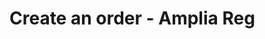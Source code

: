 ﻿# Create an order - Amplia Reg

<!-- link to version in Portuguese -->
<div data-alt-locales="pt-br"></div>
